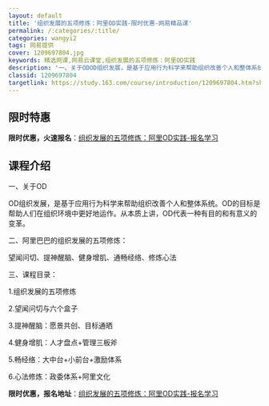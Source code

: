 ```yaml
---
layout: default
title: '组织发展的五项修炼：阿里OD实践-限时优惠-网易精品课'
permalink: /:categories/:title/
categories: wangyi2
tags: 网易提供
cover: 1209697804.jpg
keywords: 精选网课,网易云课堂,组织发展的五项修炼：阿里OD实践
description: '一、关于ODOD组织发展，是基于应用行为科学来帮助组织改善个人和整体系统。OD的目标是帮助人们在组织环境中更好地运作。从'
classid: 1209697804
targetlink: https://study.163.com/course/introduction/1209697804.htm?share=1&shareId=1025206652&utm_campaign=share&utm_medium=iphoneShare&utm_source=&utm_u=1025206652
---
```


## 限时特惠

**限时优惠，火速报名**：[组织发展的五项修炼：阿里OD实践-报名学习](https://study.163.com/course/introduction/1209697804.htm?share=1&shareId=1025206652&utm_campaign=share&utm_medium=iphoneShare&utm_source=&utm_u=1025206652)

## 课程介绍

一、关于OD

OD组织发展，是基于应用行为科学来帮助组织改善个人和整体系统。OD的目标是帮助人们在组织环境中更好地运作。从本质上讲，OD代表一种有目的和有意义的变革。

二、阿里巴巴的组织发展的五项修炼：

望闻问切、提神醒脑、健身增肌、通畅经络、修炼心法

三、课程目录：

1.组织发展的五项修炼

2.望闻问切与六个盒子

3.提神醒脑：愿景共创、目标通晒

4.健身增肌：人才盘点+管理三板斧

5.畅经络：大中台+小前台+激励体系

6.心法修炼：政委体系+阿里文化

**限时优惠，报名地址**：[组织发展的五项修炼：阿里OD实践-报名学习](https://study.163.com/course/introduction/1209697804.htm?share=1&shareId=1025206652&utm_campaign=share&utm_medium=iphoneShare&utm_source=&utm_u=1025206652)

